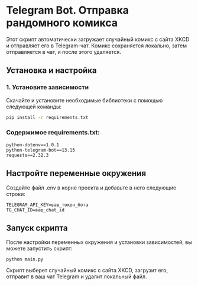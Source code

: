 # Telegram Bot. Отправка рандомного комикса

Этот скрипт автоматически загружает случайный комикс с сайта XKCD и отправляет его в Telegram-чат. Комикс сохраняется локально, затем отправляется в чат, и после этого удаляется.

## Установка и настройка

### 1. Установите зависимости
Скачайте и установите необходимые библиотеки с помощью следующей команды:

```bash
pip install -r requirements.txt
```
### Содержимое requirements.txt:
```
python-dotenv==1.0.1
python-telegram-bot==13.15
requests==2.32.3
```
## Настройте переменные окружения
Создайте файл .env в корне проекта и добавьте в него следующие строки:
```
TELEGRAM_API_KEY=ваш_токен_бота
TG_CHAT_ID=ваш_chat_id
```
## Запуск скрипта
После настройки переменных окружения и установки зависимостей, вы можете запустить скрипт:
```
python main.py
```
Скрипт выберет случайный комикс с сайта XKCD, загрузит его, отправит в ваш чат Telegram и удалит локальный файл.